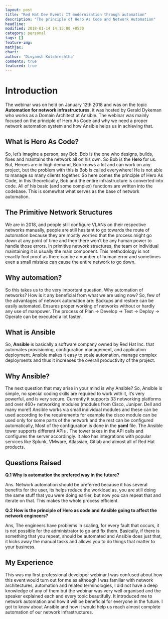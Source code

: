 ```yaml
---
layout: post
title: "Red Hat Dev Event: IT modernization through automation"
description: "The principle of Hero As Code and Network Automation"
headline:
modified: 2018-01-14 14:15:00 +0530
category: personal
tags: []
feature-img:
mathjax:
chart:
author: 'Divyansh Kulshreshtha'
comments: true
featured: true
---
```


# Introduction
The webinar was on held on January 12th 2018 and was on the topic **Automation for network infrastructures**, it was hosted by Gerald Dykeman who works as a Domain Architect at Ansible. The webinar was mainly focused on the principle of Hero As Code and why we need a proper network automation system and how Ansible helps us in achieving that.

## What is Hero As Code?
So, let’s imagine a person, say Bob. Bob is the one who designs, builds, fixes and maintains the network all on his own. So Bob is the **Hero** for us. But, Heroes are in high demand, Bob knows a lot and can work on any project, but the problem with this is Bob is called everywhere! He is not able to manage so many clients together. So here comes the principle of Hero As Code, in this theoretically, Bob and the entire infrastructure is converted into code. All of his basic (and some complex) functions are written into the codebase. This is somewhat what serves as the base of network automation.


## The Primitive Network Structures
We are in 2018, and people still configure VLANs on their respective networks manually, people are still hesitant to go towards the route of automation because they are mostly worried that the process might go down at any point of time and then there won’t be any human power to handle those errors.
In primitive network structures, the team or individual maintaining it is usually the main component. This methodology is not exactly fool proof as there can be a number of human error and sometimes even a small mistake can cause the entire network to go down. 


## Why automation?
So this takes us to the very important question, Why automation of networks? How is it any beneficial from what we are using now?
So, few of the advantages of network automation are: 
Backups and restore can be easily automated.
Ensures proper working of networks without or hardly any use of manpower. 
The process of  Plan → Develop → Test → Deploy → Operate can be executed a lot faster. 


## What is Ansible
So, **Ansible** is basically a software company owned by Red Hat Inc.  that automates provisioning, configuration management, and application deployment. Ansible makes it easy to scale automation, manage complex deployments and thus it increases the overall productivity of the project.


## Why Ansible?
The next question that may arise in your mind is why Ansible? So, Ansible is simple, no special coding skills are required to work with it, it’s very powerful, and is very secure. Currently it supports 33 networking platforms and over 460+ networking modules (modules from Cisco, Juniper. Dell and many more!)
Ansible works via small individual modules and these can be used according to the requirements for example the cisco module can be used only for some parts of the network and the rest can be configured automatically, Most of the configuration is done in the **yaml** file. The Ansible tower supports different APIs . The tower takes in the API calls and configures the server accordingly. 
It also has integrations with popular services like Splunk, VMware, Atlassian, Gitlab and almost all of Red Hat products.


## Questions Raised

**Q.1 Why is automation the prefered way in the future?**

Ans. Network automation should be preferred because it has several benefits for the user, its helps reduce the workload as, you are still doing the same stuff that you were doing earlier, but now you can repeat that and iterate on that. This makes the whole process efficient. 


**Q.2 How is the principle of Hero as code and Ansible going to affect the network engineers?**

Ans, The engineers have problems in scaling, for every fault that occurs, it is not possible for the administrator to go and fix them. Basically, if there is something that you repeat, should be automated and Ansible does just that, it kicks away the manual tasks and allows you to do things that matter to your business.


## My Experience
This was my first professional developer webinar.I was confused about how this event would turn out for me as although I was familiar with network architectures, automation and related terminologies, I did not have a deep knowledge of any of them but the webinar was very well organised and the speaker explained each and every topic beautifully. It introduced me to network automation and how it will be beneficial for everyone in the future. I got to know about Ansible and how it would help us reach almost complete automation of our network infrastructures.  
